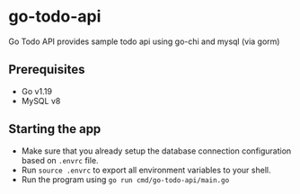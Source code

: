 # go-todo-api
Go Todo API provides sample todo api using go-chi and mysql (via gorm)

## Prerequisites
- Go v1.19
- MySQL v8

## Starting the app
- Make sure that you already setup the database connection configuration based on `.envrc` file.
- Run `source .envrc` to export all environment variables to your shell.
- Run the program using `go run cmd/go-todo-api/main.go`